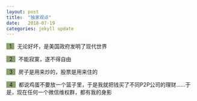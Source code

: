 ```yaml
---
layout: post
title:  "独家观点"
date:   2018-07-19
categories: jekyll update
---
```

<span style="background-color: #8ba06f">&nbsp;&nbsp;1&nbsp;&nbsp;</span>&nbsp;
无论好坏，是美国政府发明了现代世界

<span style="background-color: #8ba06f">&nbsp;&nbsp;2&nbsp;&nbsp;</span>&nbsp;
不能寂寞，遂不得自由

<span style="background-color: #8ba06f">&nbsp;&nbsp;3&nbsp;&nbsp;</span>&nbsp;
房子是用来炒的，股票是用来住的

<span style="background-color: #8ba06f">&nbsp;&nbsp;4&nbsp;&nbsp;</span>&nbsp;
都说鸡蛋不要放一个篮子里，于是我就把钱买了不同P2P公司的理财……于是，现在任何一个微信维权群，都有我的身影

<!--more-->
